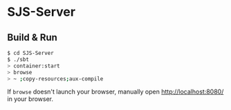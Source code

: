 # SJS-Server #

## Build & Run ##

```sh
$ cd SJS-Server
$ ./sbt
> container:start
> browse
> ~ ;copy-resources;aux-compile
```

If `browse` doesn't launch your browser, manually open [http://localhost:8080/](http://localhost:8080/) in your browser.
